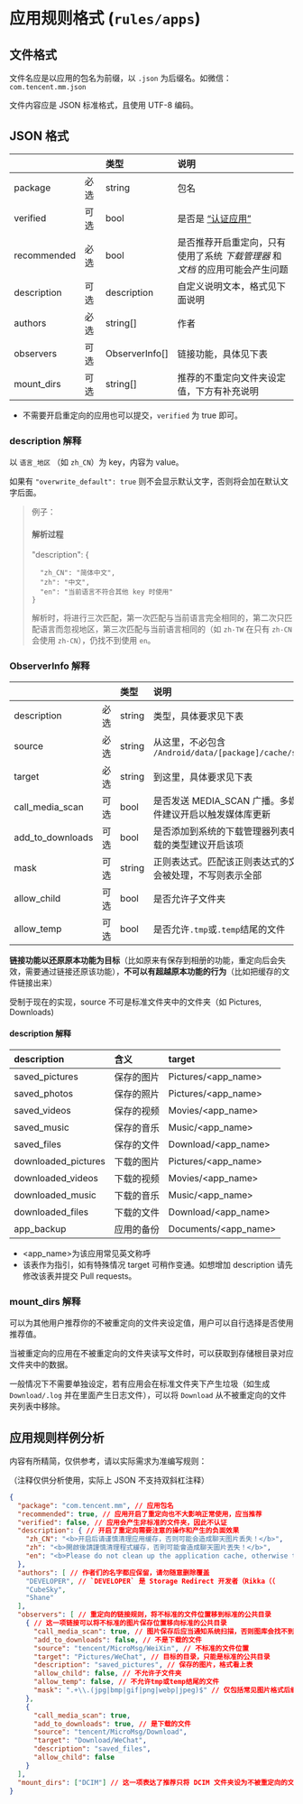 # 应用规则格式 (`rules/apps`)

## 文件格式

文件名应是以应用的包名为前缀，以 `.json` 为后缀名。如微信：`com.tencent.mm.json`

文件内容应是 JSON 标准格式，且使用 UTF-8 编码。

## JSON 格式 
|             |      | 类型           | 说明                                                                           |
| :---------- | :--- | :------------- | :----------------------------------------------------------------------------- |
| package     | 必选 | string         | 包名                                                                           |
| verified    | 可选 | bool           | 是否是 [“认证应用”](./ABOUT_VERIFIED_APPS.md)                                |
| recommended | 必选 | bool           | 是否推荐开启重定向，只有使用了系统 _下载管理器_ 和 _文档_ 的应用可能会产生问题 |
| description | 可选 | description    | 自定义说明文本，格式见下面说明                                                 |
| authors     | 必选 | string[]       | 作者                                                                           |
| observers   | 可选 | ObserverInfo[] | 链接功能，具体见下表                                                           |
| mount_dirs  | 可选 | string[]       | 推荐的不重定向文件夹设定值，下方有补充说明                                       |

* 不需要开启重定向的应用也可以提交，`verified` 为 true 即可。

### description 解释
以 `语言_地区` （如 `zh_CN`）为 key，内容为 value。

如果有 `"overwrite_default": true` 则不会显示默认文字，否则将会加在默认文字后面。

> 例子：
> #### 解析过程
> "description": {
> ```
> 	"zh_CN": "简体中文",
> 	"zh": "中文",
> 	"en": "当前语言不符合其他 key 时使用"
> }
> ```
> 解析时，将进行三次匹配，第一次匹配与当前语言完全相同的，第二次只匹配语言而忽视地区，第三次匹配与当前语言相同的（如 `zh-TW` 在只有 `zh-CN` 会使用 `zh-CN`），仍找不到使用 `en`。

### ObserverInfo 解释
|                    |      | 类型   | 说明                                                          |
| :----------------- | :--- | :----- | :------------------------------------------------------------ |
| description        | 必选 | string | 类型，具体要求见下表                                          |
| source             | 必选 | string | 从这里，不必包含 `/Android/data/[package]/cache/sdcard`       |
| target             | 必选 | string | 到这里，具体要求见下表                                        |
| call\_media\_scan  | 可选 | bool   | 是否发送 MEDIA\_SCAN 广播。多媒体文件建议开启以触发媒体库更新 |
| add\_to\_downloads | 可选 | bool   | 是否添加到系统的下载管理器列表中。下载的类型建议开启该项      |
| mask               | 可选 | string | 正则表达式。匹配该正则表达式的文件才会被处理，不写则表示全部  |
| allow_child        | 可选 | bool   | 是否允许子文件夹                                              |
| allow_temp         | 可选 | bool   | 是否允许`.tmp`或`.temp`结尾的文件                               |

**链接功能以还原原本功能为目标**（比如原来有保存到相册的功能，重定向后会失效，需要通过链接还原该功能），**不可以有超越原本功能的行为**（比如把缓存的文件链接出来）

受制于现在的实现，source 不可是标准文件夹中的文件夹（如 Pictures, Downloads)

#### description 解释
| description          | 含义       | target               |
| :------------------- | :--------- | :------------------- |
| saved\_pictures      | 保存的图片 | Pictures/<app_name>  |
| saved\_photos        | 保存的照片 | Pictures/<app_name>  |
| saved\_videos        | 保存的视频 | Movies/<app_name>    |
| saved\_music         | 保存的音乐 | Music/<app_name>     |
| saved\_files         | 保存的文件 | Download/<app_name>  |
| downloaded\_pictures | 下载的图片 | Pictures/<app_name>  |
| downloaded\_videos   | 下载的视频 | Movies/<app_name>    |
| downloaded\_music    | 下载的音乐 | Music/<app_name>     |
| downloaded\_files    | 下载的文件 | Download/<app_name>  |
| app\_backup          | 应用的备份 | Documents/<app_name> |


* <app_name>为该应用常见英文称呼
* 该表作为指引，如有特殊情况 target 可稍作变通。如想增加 description 请先修改该表并提交 Pull requests。

### mount_dirs 解释

可以为其他用户推荐你的不被重定向的文件夹设定值，用户可以自行选择是否使用推荐值。

当被重定向的应用在不被重定向的文件夹读写文件时，可以获取到存储根目录对应文件夹中的数据。

一般情况下不需要单独设定，若有应用会在标准文件夹下产生垃圾（如生成 `Download/.log` 并在里面产生日志文件），可以将 `Download` 从不被重定向的文件夹列表中移除。

## 应用规则样例分析

内容有所精简，仅供参考，请以实际需求为准编写规则：

（注释仅供分析使用，实际上 JSON 不支持双斜杠注释）

```json
{
  "package": "com.tencent.mm", // 应用包名
  "recommended": true, // 应用开启了重定向也不大影响正常使用，应当推荐
  "verified": false, // 应用会产生非标准的文件夹，因此不认证
  "description": { // 开启了重定向需要注意的操作和产生的负面效果
    "zh_CN": "<b>开启后请谨慎清理应用缓存，否则可能会造成聊天图片丢失！</b>",
    "zh": "<b>開啟後請謹慎清理程式緩存，否則可能會造成聊天圖片丟失！</b>",
    "en": "<b>Please do not clean up the application cache, otherwise the pictures in chats may lost.</b>"
  },
  "authors": [ // 作者们的名字都应保留，请勿随意删除覆盖
    "DEVELOPER", // `DEVELOPER` 是 Storage Redirect 开发者（Rikka（（
    "CubeSky",
    "Shane"
  ],
  "observers": [ // 重定向的链接规则，将不标准的文件位置移到标准的公共目录
    { // 这一项链接可以将不标准的图片保存位置移向标准的公共目录
      "call_media_scan": true, // 图片保存后应当通知系统扫描，否则图库会找不到
      "add_to_downloads": false, // 不是下载的文件
      "source": "tencent/MicroMsg/WeiXin", // 不标准的文件位置
      "target": "Pictures/WeChat", // 目标的目录，只能是标准的公共目录
      "description": "saved_pictures", // 保存的图片，格式看上表
      "allow_child": false, // 不允许子文件夹
      "allow_temp": false, // 不允许tmp或temp结尾的文件
      "mask": ".+\\.(jpg|bmp|gif|png|webp|jpeg)$" // 仅包括常见图片格式后缀
    },
    {
      "call_media_scan": true,
      "add_to_downloads": true, // 是下载的文件
      "source": "tencent/MicroMsg/Download",
      "target": "Download/WeChat",
      "description": "saved_files",
      "allow_child": false
    }
  ],
  "mount_dirs": ["DCIM"] // 这一项表达了推荐只将 DCIM 文件夹设为不被重定向的文件夹
}
```